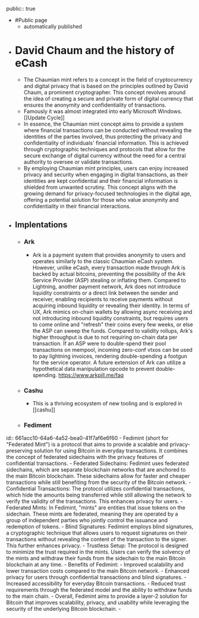 public:: true

- #Public page
	 - automatically published
- # David Chaum and the history of eCash
	- The Chaumian mint refers to a concept in the field of cryptocurrency and digital privacy that is based on the principles outlined by David Chaum, a prominent cryptographer. This concept revolves around the idea of creating a secure and private form of digital currency that ensures the anonymity and confidentiality of transactions.
	- Famously it was almost integrated into early Microsoft Windows. [[Update Cycle]]
	- In essence, the Chaumian mint concept aims to provide a system where financial transactions can be conducted without revealing the identities of the parties involved, thus protecting the privacy and confidentiality of individuals' financial information. This is achieved through cryptographic techniques and protocols that allow for the secure exchange of digital currency without the need for a central authority to oversee or validate transactions.
	- By employing Chaumian mint principles, users can enjoy increased privacy and security when engaging in digital transactions, as their identities are kept confidential and their financial information is shielded from unwanted scrutiny. This concept aligns with the growing demand for privacy-focused technologies in the digital age, offering a potential solution for those who value anonymity and confidentiality in their financial interactions.
- ## Implentations
	- ### Ark
		- Ark is a payment system that provides anonymity to users and operates similarly to the classic Chaumian eCash system. However, unlike eCash, every transaction made through Ark is backed by actual bitcoins, preventing the possibility of the Ark Service Provider (ASP) stealing or inflating them. Compared to Lightning, another payment network, Ark does not introduce liquidity constraints or a direct link between the sender and receiver, enabling recipients to receive payments without acquiring inbound liquidity or revealing their identity. In terms of UX, Ark mimics on-chain wallets by allowing async receiving and not introducing inbound liquidity constraints, but requires users to come online and "refresh" their coins every few weeks, or else the ASP can sweep the funds. Compared to validity rollups, Ark's higher throughput is due to not requiring on-chain data per transaction. If an ASP were to double-spend their pool transactions on mempool, incoming zero-conf vtxos can be used to pay lightning invoices, rendering double-spending a footgun for the service operator. A future extension of Ark can utilize a hypothetical data manipulation opcode to prevent double-spending. https://www.arkpill.me/faq
	- ### Cashu
		- This is a thriving ecosystem of new tooling and is explored in [[cashu]]
	- ### Fediment
id:: 661acc10-64a6-4a52-bea0-41f7af6e6f60
		- Fedimint (short for "Federated Mint") is a protocol that aims to provide a scalable and privacy-preserving solution for using Bitcoin in everyday transactions. It combines the concept of federated sidechains with the privacy features of confidential transactions.
	 - Federated Sidechains: Fedimint uses federated sidechains, which are separate blockchain networks that are anchored to the main Bitcoin blockchain. These sidechains allow for faster and cheaper transactions while still benefiting from the security of the Bitcoin network.
	 - Confidential Transactions: The protocol utilizes confidential transactions, which hide the amounts being transferred while still allowing the network to verify the validity of the transactions. This enhances privacy for users.
	 - Federated Mints: In Fedimint, "mints" are entities that issue tokens on the sidechain. These mints are federated, meaning they are operated by a group of independent parties who jointly control the issuance and redemption of tokens.
	 - Blind Signatures: Fedimint employs blind signatures, a cryptographic technique that allows users to request signatures on their transactions without revealing the content of the transaction to the signer. This further enhances privacy.
	 - Trustless Setup: The protocol is designed to minimize the trust required in the mints. Users can verify the solvency of the mints and withdraw their funds from the sidechain to the main Bitcoin blockchain at any time.
		- Benefits of Fedimint:
	 - Improved scalability and lower transaction costs compared to the main Bitcoin network.
	 - Enhanced privacy for users through confidential transactions and blind signatures.
	 - Increased accessibility for everyday Bitcoin transactions.
	 - Reduced trust requirements through the federated model and the ability to withdraw funds to the main chain.
		- Overall, Fedimint aims to provide a layer-2 solution for Bitcoin that improves scalability, privacy, and usability while leveraging the security of the underlying Bitcoin blockchain.
		-